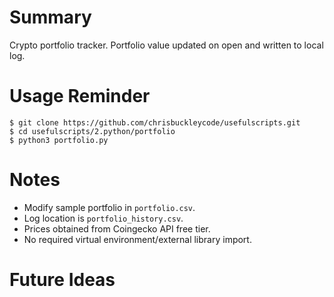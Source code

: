 # Summary

Crypto portfolio tracker. Portfolio value updated on open and written to local log.

# Usage Reminder

```shell
$ git clone https://github.com/chrisbuckleycode/usefulscripts.git
$ cd usefulscripts/2.python/portfolio
$ python3 portfolio.py
```

# Notes
- Modify sample portfolio in `portfolio.csv`.
- Log location is `portfolio_history.csv`.
- Prices obtained from Coingecko API free tier.
- No required virtual environment/external library import.

# Future Ideas
